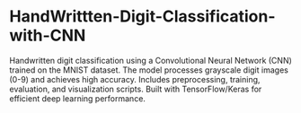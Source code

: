 # HandWrittten-Digit-Classification-with-CNN
Handwritten digit classification using a Convolutional Neural Network (CNN) trained on the MNIST dataset. The model processes grayscale digit images (0-9) and achieves high accuracy. Includes preprocessing, training, evaluation, and visualization scripts. Built with TensorFlow/Keras for efficient deep learning performance.
